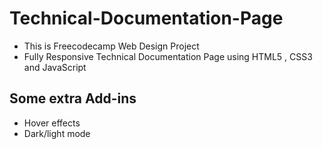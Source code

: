# Technical-Documentation-Page

<ul>
  <li>This is Freecodecamp Web Design Project </li>
  <li>Fully Responsive Technical Documentation Page using HTML5 , CSS3 and JavaScript </li>
</ul>

<h2> Some extra Add-ins  </h2>
<ul>
  <li>Hover effects</li>
  <li>Dark/light mode </li>
<ul>
